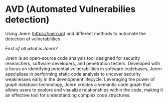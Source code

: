 # AVD (Automated Vulnerabilies detection)
Using Joern (https://joern.io) and different methods to automate the detection of vulnerabilities

_*First of all what is Joern?*_

Joern is an open-source code analysis tool designed for security researchers, software developers, and penetration testers. Developed with a focus on identifying potential vulnerabilities in software codebases, Joern specializes in performing static code analysis to uncover security weaknesses early in the development lifecycle. Leveraging the power of graph database technology, Joern creates a semantic code graph that allows users to explore and visualize relationships within the code, making it an effective tool for understanding complex code structures.



